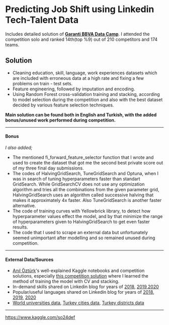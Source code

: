 # Predicting Job Shift using Linkedin Tech-Talent Data

Includes detailed solution of [__Garanti BBVA Data Camp__](https://www.kaggle.com/competitions/garanti-bbva-data-camp). I attended the competition solo and ranked 14th(top %9) out of 210 competitors and 174 teams. 

## Solution
* Cleaning education, skill, language, work experiences datasets which are included with erroneous data at a high rate and fixing a few problems on train - test sets.
* Feature engineering, followed by imputation and encoding.
* Using Random Forest cross-validation training and stacking, according to model selection during the competition and also with the best dataset decided by various feature selection techniques.

__Main solution can be found both in English and Turkish, with the added bonus/unused work performed during competition.__

***
#### Bonus
_I also added;_
* The mentioned fi_forward_feature_selector function that I wrote and used to create the dataset that got me the second best private score out of my three final day submissions.
* The codes of HalvingGridSearch, TuneGridSearch and Optuna, when I was in search of tuning hyperparameters faster than standart GridSearch. While GridSearchCV does not use any optimization algorithm and tries all the combinations from the given parameter grid, HalvingGridSearch uses an algorithm called successive halving that makes it approximately 4x faster. Also TuneGridSearch is another faster alternative.
* The code of training curves with Yellowbrick library, to detect how hyperparameter values effect the model, and by that minimize the range of hyperparameters given to HalvingGridSearch to get even faster results.
* The code that I used to scrape an external data but unfortunately seemed unimportant after modelling and so remained unused during competition.
***

#### External Data/Sources

* [Anıl Öztürk](https://github.com/nlztrk)'s well-explained Kaggle notebooks and competition solutions, especially [this competition solution](https://www.kaggle.com/code/nlztrk/3rd-place-solution-0-51376-0-47111?scriptVersionId=114222767&cellId=44) where I learned the method of training the model with CV and stacking.
* In-demand skills shared on Linkedin blog for years of [2018](https://www.linkedin.com/business/learning/blog/top-skills-and-courses/the-skills-companies-need-most-in-2018-and-the-courses-to-get), [2019](https://www.linkedin.com/business/learning/blog/top-skills-and-courses/the-skills-companies-need-most-in-2019-and-how-to-learn-them),[2020](https://www.linkedin.com/business/learning/blog/learning-and-development/most-in-demand-skills-2020)
* Popular/useful languages shared on Linkedin blog for years of [2018](https://www.linkedin.com/pulse/7-most-useful-languages-learn-2018-nikola-gizarovski/), [2019](https://www.linkedin.com/pulse/top-5-internet-languages-2019-matthew-nelson/), [2020](https://www.linkedin.com/pulse/15-best-languages-learn-2020-ofer-tirosh/)
* [World universities data](https://github.com/endSly/world-universities-csv), [Turkey cities data](https://github.com/yigith/TurkiyeSehirlerBolgeler), [Turkey districts data](https://github.com/volkansenturk/turkiye-iller-ilceler/blob/master/csvs/ilce.csv)
***





https://www.kaggle.com/so24def

